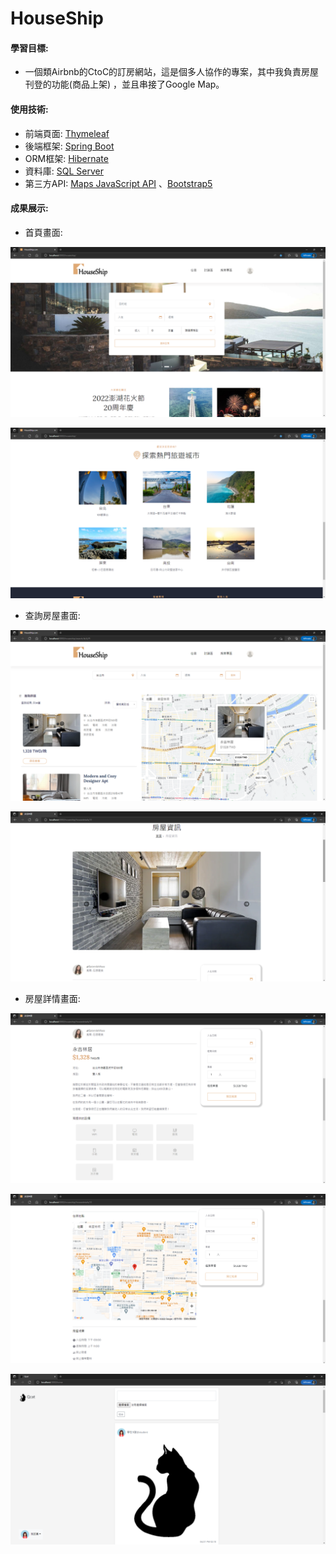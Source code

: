 # HouseShip

#### 學習目標:
- 一個類Airbnb的CtoC的訂房網站，這是個多人協作的專案，其中我負責房屋刊登的功能(商品上架) ，並且串接了Google Map。

#### 使用技術:
- 前端頁面: [Thymeleaf](https://www.thymeleaf.org/)
- 後端框架: [Spring Boot](https://spring.io/)
- ORM框架: [Hibernate](https://hibernate.org/orm/)
- 資料庫: [SQL Server](https://www.microsoft.com/en-us/sql-server/)
- 第三方API: [Maps JavaScript API](https://developers.google.com/maps/documentation/javascript/overview) 、[Bootstrap5](https://getbootstrap.com/)

#### 成果展示:

- 首頁畫面:

![image](https://github.com/ShengUei/HouseShip/blob/master/src/main/resources/static/images/demo/1.png)

![image](https://github.com/ShengUei/HouseShip/blob/master/src/main/resources/static/images/demo/2.png)

- 查詢房屋畫面:

![image](https://github.com/ShengUei/HouseShip/blob/master/src/main/resources/static/images/demo/3.png)

![image](https://github.com/ShengUei/HouseShip/blob/master/src/main/resources/static/images/demo/4.png)


- 房屋詳情畫面:

![image](https://github.com/ShengUei/HouseShip/blob/master/src/main/resources/static/images/demo/5.png)

![image](https://github.com/ShengUei/HouseShip/blob/master/src/main/resources/static/images/demo/6.png)

<img src="https://github.com/ShengUei/Qcat/blob/ReatJS_test/image/Qcat-Home-1.png" width="1200">
